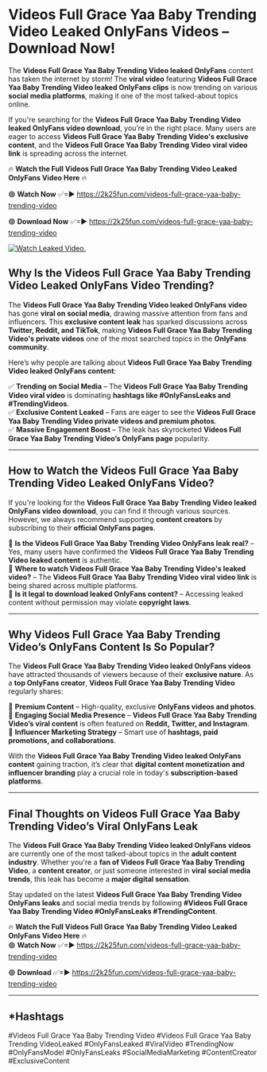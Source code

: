 # Videos Full Grace Yaa Baby Trending Video Leaked OnlyFans Videos – Download Now!

The **Videos Full Grace Yaa Baby Trending Video leaked OnlyFans** content has taken the internet by storm! The **viral video** featuring **Videos Full Grace Yaa Baby Trending Video leaked OnlyFans clips** is now trending on various **social media platforms**, making it one of the most talked-about topics online.  

If you're searching for the **Videos Full Grace Yaa Baby Trending Video leaked OnlyFans video download**, you’re in the right place. Many users are eager to access **Videos Full Grace Yaa Baby Trending Video's exclusive content**, and the **Videos Full Grace Yaa Baby Trending Video viral video link** is spreading across the internet.  

🔥 **Watch the Full Videos Full Grace Yaa Baby Trending Video Leaked OnlyFans Video Here** 🔥  

🟢 **Watch Now** ✅=► https://2k25fun.com/videos-full-grace-yaa-baby-trending-video

🟢 **Download Now** ✅=► https://2k25fun.com/videos-full-grace-yaa-baby-trending-video

[![Watch Leaked Video.](https://miro.medium.com/v2/resize:fit:828/format:webp/1*cilzJN44JGOrTw9NJCrNHA.gif "Watch Leaked Video")](https://2k25fun.com/videos-full-grace-yaa-baby-trending-video)

## **Why Is the Videos Full Grace Yaa Baby Trending Video Leaked OnlyFans Video Trending?**  

The **Videos Full Grace Yaa Baby Trending Video leaked OnlyFans video** has gone **viral on social media**, drawing massive attention from fans and influencers. This **exclusive content leak** has sparked discussions across **Twitter, Reddit, and TikTok**, making **Videos Full Grace Yaa Baby Trending Video's private videos** one of the most searched topics in the **OnlyFans community**.  

Here’s why people are talking about **Videos Full Grace Yaa Baby Trending Video leaked OnlyFans content**:  

✅ **Trending on Social Media** – The **Videos Full Grace Yaa Baby Trending Video viral video** is dominating **hashtags like #OnlyFansLeaks and #TrendingVideos**.  
✅ **Exclusive Content Leaked** – Fans are eager to see the **Videos Full Grace Yaa Baby Trending Video private videos and premium photos**.  
✅ **Massive Engagement Boost** – The leak has skyrocketed **Videos Full Grace Yaa Baby Trending Video’s OnlyFans page** popularity.  

---

## **How to Watch the Videos Full Grace Yaa Baby Trending Video Leaked OnlyFans Video?**  

If you're looking for the **Videos Full Grace Yaa Baby Trending Video leaked OnlyFans video download**, you can find it through various sources. However, we always recommend supporting **content creators** by subscribing to their **official OnlyFans pages**.  

🔹 **Is the Videos Full Grace Yaa Baby Trending Video OnlyFans leak real?** – Yes, many users have confirmed the **Videos Full Grace Yaa Baby Trending Video leaked content** is authentic.  
🔹 **Where to watch Videos Full Grace Yaa Baby Trending Video's leaked video?** – The **Videos Full Grace Yaa Baby Trending Video viral video link** is being shared across multiple platforms.  
🔹 **Is it legal to download leaked OnlyFans content?** – Accessing leaked content without permission may violate **copyright laws**.  

---

## **Why Videos Full Grace Yaa Baby Trending Video’s OnlyFans Content Is So Popular?**  

The **Videos Full Grace Yaa Baby Trending Video leaked OnlyFans videos** have attracted thousands of viewers because of their **exclusive nature**. As a **top OnlyFans creator**, **Videos Full Grace Yaa Baby Trending Video** regularly shares:  

📌 **Premium Content** – High-quality, exclusive **OnlyFans videos and photos**.  
📌 **Engaging Social Media Presence** – **Videos Full Grace Yaa Baby Trending Video’s viral content** is often featured on **Reddit, Twitter, and Instagram**.  
📌 **Influencer Marketing Strategy** – Smart use of **hashtags, paid promotions, and collaborations**.  

With the **Videos Full Grace Yaa Baby Trending Video leaked OnlyFans content** gaining traction, it’s clear that **digital content monetization and influencer branding** play a crucial role in today's **subscription-based platforms**.  

---

## **Final Thoughts on Videos Full Grace Yaa Baby Trending Video’s Viral OnlyFans Leak**  

The **Videos Full Grace Yaa Baby Trending Video leaked OnlyFans videos** are currently one of the most talked-about topics in the **adult content industry**. Whether you're a **fan of Videos Full Grace Yaa Baby Trending Video**, a **content creator**, or just someone interested in **viral social media trends**, this leak has become a **major digital sensation**.  

Stay updated on the latest **Videos Full Grace Yaa Baby Trending Video OnlyFans leaks** and social media trends by following **#Videos Full Grace Yaa Baby Trending Video #OnlyFansLeaks #TrendingContent**.  

🔥 **Watch the Full Videos Full Grace Yaa Baby Trending Video Leaked OnlyFans Video Here** 🔥  
🟢 **Watch Now** ✅=► https://2k25fun.com/videos-full-grace-yaa-baby-trending-video

🟢 **Download** ✅=► https://2k25fun.com/videos-full-grace-yaa-baby-trending-video

---

## *Hashtags
#Videos Full Grace Yaa Baby Trending Video #Videos Full Grace Yaa Baby Trending VideoLeaked #OnlyFansLeaked #ViralVideo #TrendingNow #OnlyFansModel #OnlyFansLeaks #SocialMediaMarketing #ContentCreator #ExclusiveContent  